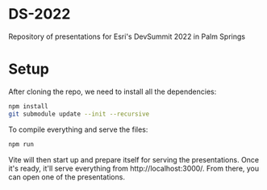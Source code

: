 # DS-2022
Repository of presentations for Esri's DevSummit 2022 in Palm Springs

# Setup

After cloning the repo, we need to install all the dependencies:

```bash
npm install
git submodule update --init --recursive
```

To compile everything and serve the files:

```bash
npm run
```

Vite will then start up and prepare itself for serving the presentations. Once it's ready, it'll serve everything from http://localhost:3000/. From there, you can open one of the presentations.